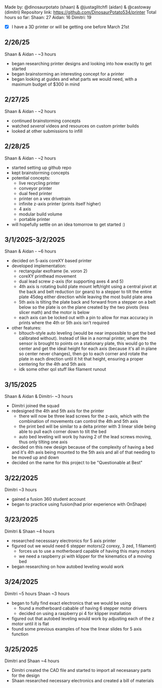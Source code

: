 Made by: @dinosaurpotato (shaan) & @justaglitchfl (aidan) & @castoway (dimitri)
Repository link: https://github.com/DinosaurPotato534/printer
Total hours so far:
Shaan: 27
Aidan: 16
Dimitri: 19

- [x] I have a 3D printer or will be getting one before March 21st

2/26/25
-
Shaan & Aidan - ~3 hours
* began researching printer designs and looking into how exactly to get started
* began brainstorming an interesting concept for a printer
* began looking at guides and what parts we would need, with a maximum budget of $300 in mind

2/27/25
-
Shaan & Aidan - ~2 hours
* continued brainstorming concepts
* watched *several* videos and resources on custom printer builds
* looked at other submissions to infill

2/28/25
-
Shaan & Aidan - ~2 hours
* started setting up github repo
* kept brainstorming concepts
* potential concepts:
	* live recycling printer
	* conveyor printer
	* dual feed printer
	* printer on a vex drivetrain
	* infinite z-axis printer (prints itself higher)
	* 4 axis
	* modular build volume
	* portable printer
* will hopefully settle on an idea tomorrow to get started :)

3/1/2025-3/2/2025
-
Shaan & Aidan - ~6 hours
* decided on 5-axis coreXY based printer
* developed implementation:
  	* rectangular exoframe (ie. voron 2)
  	* coreXY printhead movement
  	* dual lead screw z-axis (for supporting axes 4 and 5)
  	* 4th axis is rotating build plate mount left/right using a central pivot at the back and belt reduction (or gears) to a stepper to tilt the entire plate 45deg either direction while leaving the most build plate area
  	* 5th axis is tilting the plate back and forward from a stepper on a belt below so the plate is on the plane created by the two pivots (less slicer math) and the motor is below
  	* each axis can be locked out with a pin to allow for max accuracy in prints where the 4th or 5th axis isn't required
* other features:
  	* bltouch-style auto leveling (would be near impossible to get the bed calibrated without). Instead of like in a normal printer, where the sensor is brought to points on a stationary plate, this would go to the center and get the ideal height for each axis (because it's all in plane so center never changes), then go to each corner and rotate the plate in each direction until it hit that height, ensuring a proper centering for the 4th and 5th axis
  	* idk some other qol stuff like filament runout
 
3/15/2025
-
Shaan & Aidan & Dimitri- ~3 hours
* Dimitri joined the squad
* redesigned the 4th and 5th axis for the printer
 	* there will now be three lead screws for the z-axis, which with the combination of movements can control the 4th and 5th axis
   	* the print bed will be similar to a delta printer with 3 linear slide being able to pull each corner down to tilt the bed
   	* auto bed leveling will work by having 2 of the lead screws moving, thus only tilting one axis
* decided on this new design because of the complexity of having a bed and it's 4th axis being mounted to the 5th axis and all of that needing to be moved up and down
* decided on the name for this project to be "Questionable at Best"

3/22/2025
-
Dimitri ~3 hours
* gained a fusion 360 student account
* began to practice using fusion(had prior experience with OnShape)

3/23/2025
- 
Dimitri & Shaan ~4 hours
* researched necesssary electronics for 5 axis printer
* figured out we would need 6 stepper motors(2 corexy, 3 zed, 1 filament)
	* forces us to use a motherboard capable of having this many motors
   	* we need a raspberry pi with klipper for the kinematics of a moving bed
* began researching on how autobed leveling would work

3/24/2025
-
Dimitri ~5 hours
Shaan ~3 hours
* began to fully find exact electronics that we would be using
  	* found a motherboard cabable of having 6 stepper motor drivers
  	* decided on using a raspberry pi 4 for klipper installation
* figured out that autobed leveling would work by adjusting each of the z motor until it is flat
* found some previous examples of how the linear slides for 5 axis function

3/25/2025
-
Dimitri and Shaan ~4 hours
* Dimitri created the CAD file and started to import all necesasary parts for the design
* Shaan researched necessary electronics and created a bill of materials

